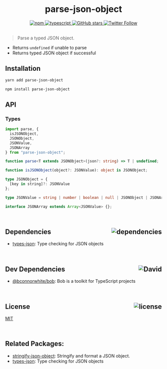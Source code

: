 <div align="center">
  <h1>parse-json-object</h1>
  <a href="https://npmjs.com/package/parse-json-object">
    <img alt="npm" src="https://img.shields.io/npm/v/parse-json-object.svg">
  </a>
  <a href="https://github.com/bconnorwhite/parse-json-object">
    <img alt="typescript" src="https://img.shields.io/github/languages/top/bconnorwhite/parse-json-object.svg">
  </a>
  <a href="https://github.com/bconnorwhite/parse-json-object">
    <img alt="GitHub stars" src="https://img.shields.io/github/stars/bconnorwhite/parse-json-object?label=Stars%20Appreciated%21&style=social">
  </a>
  <a href="https://twitter.com/bconnorwhite">
    <img alt="Twitter Follow" src="https://img.shields.io/twitter/follow/bconnorwhite.svg?label=%40bconnorwhite&style=social">
  </a>
</div>

<br />

> Parse a typed JSON object.

- Returns `undefined` if unable to parse
- Returns typed JSON object if successful

## Installation

```bash
yarn add parse-json-object
```

```bash
npm install parse-json-object
```

## API

### Types
```ts
import parse, {
  isJSONObject,
  JSONObject,
  JSONValue,
  JSONArray
} from "parse-json-object";

function parse<T extends JSONObject>(json?: string) => T | undefined;

function isJSONObject(object?: JSONValue): object is JSONObject;

type JSONObject = {
  [key in string]?: JSONValue
};

type JSONValue = string | number | boolean | null | JSONObject | JSONArray;

interface JSONArray extends Array<JSONValue> {};
```

<br />

<h2>Dependencies<img align="right" alt="dependencies" src="https://img.shields.io/david/bconnorwhite/parse-json-object.svg"></h2>

- [types-json](https://www.npmjs.com/package/types-json): Type checking for JSON objects

<br />

<h2>Dev Dependencies<img align="right" alt="David" src="https://img.shields.io/david/dev/bconnorwhite/parse-json-object.svg"></h2>

- [@bconnorwhite/bob](https://www.npmjs.com/package/@bconnorwhite/bob): Bob is a toolkit for TypeScript projects

<br />

<h2>License <img align="right" alt="license" src="https://img.shields.io/npm/l/parse-json-object.svg"></h2>

[MIT](https://mit-license.org/)

<br />

## Related Packages:
- [stringify-json-object](https://www.npmjs.com/package/stringify-json-object): Stringify and format a JSON object.
- [types-json](https://www.npmjs.com/package/types-json): Type checking for JSON objects
